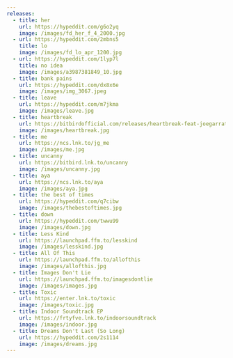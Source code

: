 ```yaml
---
releases:
  - title: her
    url: https://hypeddit.com/g6o2yq
    image: /images/fd_her_f_4_2000.jpg
  - url: https://hypeddit.com/2mbns5
    title: lo
    image: /images/fd_lo_apr_1200.jpg
  - url: https://hypeddit.com/1lyp7l
    title: no idea
    image: /images/a3987381849_10.jpg
  - title: bank pains
    url: https://hypeddit.com/dx8x6e
    image: /images/img_3067.jpeg
  - title: leave
    url: https://hypeddit.com/m7jkma
    image: /images/leave.jpg
  - title: heartbreak
    url: https://bitbirdofficial.com/releases/heartbreak-feat-joegarratt
    image: /images/heartbreak.jpg
  - title: me
    url: https://ncs.lnk.to/jg_me
    image: /images/me.jpg
  - title: uncanny
    url: https://bitbird.lnk.to/uncanny
    image: /images/uncanny.jpg
  - title: aya
    url: https://ncs.lnk.to/aya
    image: /images/aya.jpg
  - title: the best of times
    url: https://hypeddit.com/q7cibw
    image: /images/thebestoftimes.jpg
  - title: down
    url: https://hypeddit.com/twwu99
    image: /images/down.jpg
  - title: Less Kind
    url: https://launchpad.ffm.to/lesskind
    image: /images/lesskind.jpg
  - title: All Of This
    url: https://launchpad.ffm.to/allofthis
    image: /images/allofthis.jpg
  - title: Images Don't Lie
    url: https://launchpad.ffm.to/imagesdontlie
    image: /images/images.jpg
  - title: Toxic
    url: https://enter.lnk.to/toxic
    image: /images/toxic.jpg
  - title: Indoor Soundtrack EP
    url: https://frtyfve.lnk.to/indoorsoundtrack
    image: /images/indoor.jpg
  - title: Dreams Don't Last (So Long)
    url: https://hypeddit.com/2s1114
    image: /images/dreams.jpg
---
```


